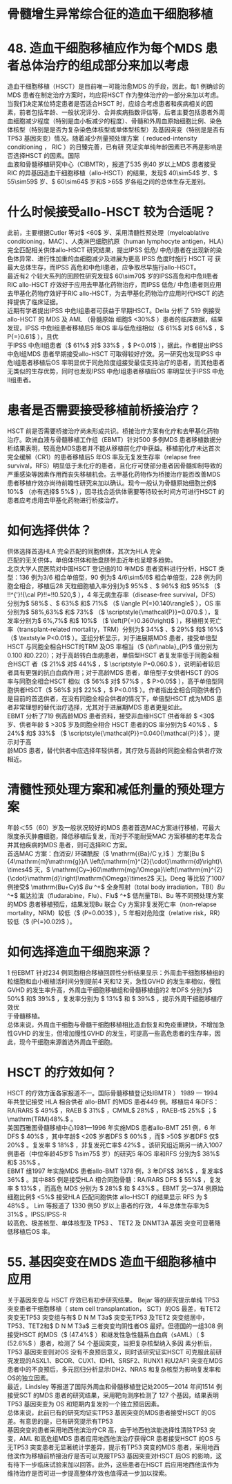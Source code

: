 # 骨髓增生异常综合征的造血干细胞移植  
# 48. 造血干细胞移植应作为每个MDS 患者总体治疗的组成部分来加以考虑  
造血干细胞移植（HSCT）是目前唯一可能治愈MDS 的手段，因此，每1 例确诊的MDS 患者在制定治疗方案时，均应将HSCT 作为整体治疗的一部分来加以考虑。  
当我们决定某位特定患者是否适合HSCT 时，应综合考虑患者和疾病相关的因素，前者包括年龄、一般状况评分、合并疾病指数评估等，后者主要包括患者外周血细胞减少程度（特别是血小板减少的程度）、骨髓和外周血原始细胞比例、染色体核型（特别是是否为复杂染色体核型或单体型核型）及基因突变（特别是是否有TP53 基因突变）情况。随着减少剂量预处理方案（ reduced-intensity conditioning ， RIC ）的日臻完善，已有研 究证实单纯年龄因素已不再是影响是否选择HSCT 的因素。国际  
血液和骨髓移植研究中心（CIBMTR），报道了535 例40 岁以上MDS 患者接受RIC 的异基因造血干细胞移植（allo-HSCT）的结果，发现$ 40\sim54$  岁、$ 55\sim59$  岁、$ 60\sim64$  岁和$ >65$  岁各组之间的总体生存无差别。  
#  什么时候接受allo-HSCT 较为合适呢？  
此前，主要根据Cutler 等对$ <60$  岁、采用清髓性预处理（myeloablative conditioning，MAC）、人类淋巴细胞抗原（human lymphocyte antigen，HLA）完全匹配相关供体allo-HSCT 研究结果，提出IPSS 低危/ 中危Ⅰ患者在出现新的染色体异常、进行性加重的血细胞减少及进展为更高 IPSS  危度时施行 HSCT  可 获最大总体生存，而IPSS 高危和中危Ⅱ患者，应争取尽早施行allo-HSCT。  
最近有2 个较大系列的回顾性研究发现$ 60\sim70$  岁的IPSS高危和中危Ⅱ患者RIC allo-HSCT 疗效好于应用去甲基化药物治疗，而IPSS 低危/ 中危Ⅰ患者则应用去甲基化药物疗效好于RIC allo-HSCT，为去甲基化药物治疗应用时代HSCT 的选择提供了临床证据。  
近期有学者提出IPSS 中危Ⅰ组患者可获益于早期HSCT。Della  分析了 519  例接受 allo-HSCT  的 MDS  及 AML （骨髓原始 细胞$ <30\%$ ）患者的临床数据，结果发现，IPSS 中危Ⅰ组患者移植后5 年OS 率与低危组相似（$ 61\%$  对$ 66\%$ ，$ P{=}0.61$ ），且优  
于IPSS 中危Ⅱ组患者（$ 61\%$  对$ 33\%$ ，$ P<0.01$ ），据此，作者提出IPSS 中危Ⅰ组MDS 患者早期接受allo-HSCT 可取得较好疗效。另一研究也发现IPSS 中危Ⅰ组患者移植后OS 率明显优于同危险度组接受最佳支持治疗的患者，而其他患者无类似的生存优势，同时也发现IPSS 中危Ⅰ组患者移植后OS 率明显优于IPSS 中危Ⅱ组患者。  
#  患者是否需要接受移植前桥接治疗？  
HSCT 前是否需要桥接治疗尚未形成共识。桥接治疗方案有化疗和去甲基化药物治疗。欧洲血液与骨髓移植工作组（EBMT）针对500 多例MDS 患者移植数据分析结果表明，较高危MDS患者并不能从移植前化疗中获益。移植前化疗未达首次完全缓解（CR1）的患者移植后5 年OS 率及无复发生存率（relapse free survival，RFS）明显低于未化疗的患者，且化疗可使部分患者因骨髓抑制导致的严重感染等因素作用而丧失移植机会。去甲基化药物作为桥接治疗能否改善MDS 患者移植疗效亦尚待前瞻性研究来加以确认。现今一般认为骨髓原始细胞比例$ 10\%$ （亦有选择$ 5\%$ ），因寻找合适供体需要等待较长时间方可进行HSCT 的患者应考虑用去甲基化药物进行桥接治疗。  
#  如何选择供体？  
供体选择首选HLA 完全匹配的同胞供体，其次为HLA 完全  
匹配的无关供体，单倍体供体和胎盘脐带血近年也呈增多趋势。  
北京大学人民医院对中国HSCT 登记组的10 年MDS 患者资料进行分析，HSCT 类型：136 例为3/6 相合单倍型，90 例为$ 4/6\sim5/6$  相合单倍型，228 例为同胞全相合，移植后28 天粒细胞植入率分别为$ 95\%$ 、$ 96\%$  和$ 95\%$ （$ \!!^{'}\!{\cal P}\!\!=\!\!0.520,$ ），4 年无病生存率（disease-free survival，DFS）分别为$ 58\%$ 、$ 63\%$  和$ 71\%$ （$ \langle P{=}0.140\rangle$ ），OS 率分别为$ 58\%,63\%$  和$ 73\%$ （$ \scriptstyle{\mathcal{P}}=0.070.$ ），复发率分别为$ 6\%,7\%$ 和$ 10\%$ （$ \left(P{=}0.360\right)$ ），移植相关死亡率（transplant-related mortality，TRM）分别为$ 34\%$ 、$ 29\%$  和$ 16\%$ （$ \textstyle P<0.01$ ）。亚组分析显示，对于进展期MDS 患者，接受单倍型HSCT 与同胞全相合HSCT的TRM 及OS 率相当（$ {\bf\nabla}_{P}$     值分别为0.100 和0.220）；对于高龄转白血病患者，单倍型HSCT 者复发率低于同胞全相合HSCT 者（$ 21\%$  对$ 44\%$ ，$ \scriptstyle P=0.060.$ ），说明前者较后者具有更强的抗白血病作用；对于高龄MDS 患者，单倍型子女供者HSCT 的OS 率与同胞全相合HSCT 相似（$ 56\%$  对$ 57\%$ ，$ P>0.05$ ），高于单倍型同胞供者HSCT（$ 56\%$  对$ 22\%$ ，$ P<0.01$ ）。作者指出全相合同胞供者仍是目前的首选供者，在没有同胞全相合供者的情况下，单倍型HSCT 成为MDS 患者非常理想的替代治疗选择，尤其对于进展期MDS 患者更是如此。  
EBMT 分析了719 例高龄MDS 患者资料，接受非血缘HSCT  供者年龄 $ <30$   岁、供者年龄 $ >30$   岁及同胞全相合 HSCT 患者的OS 率分别为$ 40\%$ 、$ 24\%$  和$ 33\%$ （$ \scriptstyle{\mathcal{P}}=0.040{\mathcal{P}}$    ），提示对于高  
龄MDS 患者，替代供者中应选择年轻供者，其疗效与高龄的同胞全相合供者疗效相近。  
#  清髓性预处理方案和减低剂量的预处理方案  
年龄＜55（60）岁及一般状况较好的MDS 患者首选MAC方案进行移植，可最大限度杀灭肿瘤细胞，降低移植后复发，而对于不能耐受MAC 方案移植的老年及合并其他疾病的MDS 患者，则可选择RIC 方案。  
首选MAC 方案：白消安/ 环磷酰胺（$ \mathrm{{Ba}/C y,}$    ）方案[Bu $ {4\mathrm{m}\mathrm{g}}/\ \left(\mathrm{m}^{2}{\cdot}\mathrm{d}\right)\ \times4$ 天，$ \mathrm{Cy~}60\mathrm{mg/\Omega}\left(\mathrm{m}^{2}{\cdot}\mathrm{d}\right)\mathrm{\Omega}\times2$  天]。Deeg 等比较了1007 例接受$  \mathrm{Bu+Cy}$  $Bu$ ^+$ 全身照射（total body irradiation，TBI）$Bu$ ^+$ 氟达拉滨（ﬂudarabine，Flu）、Flu$ ^+$ 低剂量TBI、Bu     等不同预处理方案的MDS 患者移植预后，结果发现Bu 联合 Cy 方案非复发死亡率（non-relapse mortality，NRM）较低（$ (P=0.003$ ），5 年相对危险度（relative risk，RR）较低（$ (P{=}0.02)$ ）。  
#  如何选择造血干细胞来源？  
1 份EBMT 针对234 例同胞相合移植回顾性分析结果显示：外周血干细胞移植组的粒细胞和血小板植活时间分别提前4 天和12 天，急性GVHD 的发生率相似，慢性GVHD 的发生率升高，外周血干细胞移植组和骨髓移植组的2 年DFS 分别为$ 50\%$  和$ 39\%$  ，复发率分别为 $ 13\%$   和 $ 39\%$  ，提示外周干细胞移植疗效优  
于骨髓移植。  
总体来说，外周血干细胞与骨髓干细胞移植相比造血恢复和免疫重建快，不增加急性GVHD 的发生，但增加慢性GVHD 的发生，可提高一些高危患者的生存率，因此，现今干细胞来源首选外周血干细胞。  
# HSCT 的疗效如何？  
HSCT 的疗效方面各家报道不一。国际骨髓移植登记处IBMTR ） 1989 — 1994  年共登记接受 HLA  相合供者 allo-BMT 的MDS 患者449 例。移植后4 年DFS：RA/RARS $ 49\%$ ，RAEB $ 31\%$ ，CMML$ 28\%$ ，RAEB-t$ 25\%$ ；$ \mathrm{TRM}48\%.$ 。  
美国西雅图骨髓移植中心1981—1996 年实施MDS 患者allo-BMT 251 例，6 年DFS $ 40\%$ ，其中年龄$ <20$  岁者DFS $ 60\%$ ，而$ >50$  岁者DFS 仅$ 20\%$ 。复发率 $ 18\%$ ，非复发死亡率$ 42\%$ 。该研究组近期另一纳入1007例患者（中位年龄45岁$ 1\sim75$ 岁）的研究5 年OS 率和RFS 分别为$ 38\%$  和$ 35\%$ 。  
EBMT 组1997 年实施MDS 患者allo-BMT 1378 例，3 年DFS$ 36\%$ ，复发率$ 36\%$ 。其中885 例是接受HLA 相合同胞骨髓：RA/RARS DFS  $ 55\%$  ，复发率 $ 13\%$  ，而高危 MDS  分别为 $ 28\%$   和 $ 43\%$ 。EBMT 另一374 例原始细胞比例$ <5\%$  接受HLA 匹配同胞供体 allo-HSCT  的结果显示 RFS  为 $ 48\%$  。 Lim  等报道了 1330 例50 岁以上患者的疗效，４年总体生存率为$ 31\%$ 。IPSS/IPSS-R  
较高危、极差核型、单体核型及 TP53 、 TET2  及 DNMT3A  基因 突变可显著降低移植后OS 率。  
# 55. 基因突变在MDS 造血干细胞移植中应用  
关于基因突变与 HSCT  疗效已有初步研究结果。 Bejar 等的研究提示单纯 TP53  突变患者干细胞移植（ stem cell  transplantation， SCT）的OS 最差，有TET2 突变无TP53 突变组与有$ D N M T3a$  突变无TP53 及TET2 突变组居中，TP53、TET2和$ D N M T3a$  三者突变均阴性者OS 最好。但德国的一组308 例接受HSCT 的MDS（$ (47.4\%$ ）和继发性急性髓系白血病（sAML）（ $ (52.6\%$  ）患者，检测了 54  个基因突变，当把复杂核型纳入多因 素分析后，TP53 基因突变则对OS 没有不良预后意义，同时该研究证实HSCT 可克服此前研究发现的ASXL1、BCOR、CUX1、IDH1、SRSF2、RUNX1 和U2AF1 突变在MDS 患者中的不良预后，多元回归分析显示IDH2、NRAS 和复杂核型为影响复发率和OS的独立因素。  
最近，Lindsley 等报道了国际外周血和骨髓移植登记处2005—2014 年间1514 例接受SCT 的MDS 患者的研究结果，采用靶向测序检测了 127  个基因，结果表明 TP53  基因突变为 OS 和短期内复发的一个独立预后因素。  
总体来说，此前已有的研究均证实TP53 基因突变的MDS患者接受HSCT 的OS 差。有意思的是，已有研究提示有TP53  
基因突变的患者采用地西他滨治疗CR 高，由于地西他滨能选择性清除TP53 突变，AML 和高危组MDS 患者应用地西他滨治疗获得CR 患者接受HSCT 的OS 与无TP53 突变患者无显著统计学差异，提示有TP53 突变的MDS 患者，采用地西他滨作为移植前桥接治疗是否可以克服TP53 基因突变对HSCT 后OS 的影响，这有待下一步临床试验来加以回答。此外，这些患者在HSCT 后应用地西他滨作为维持治疗是否可进一步提高整体疗效也值得进一步加以探索。  